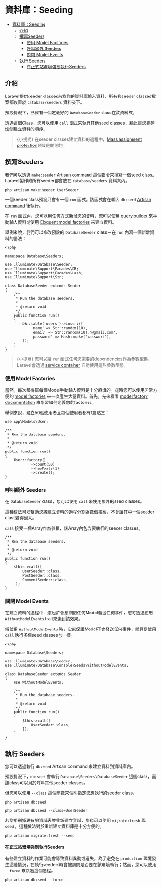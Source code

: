 # 資料庫：Seeding

- [資料庫：Seeding](#資料庫seeding)
  - [介紹](#介紹)
  - [撰寫Seeders](#撰寫seeders)
    - [使用 Model Factories](#使用-model-factories)
    - [呼叫額外 Seeders](#呼叫額外-seeders)
    - [關閉 Model Events](#關閉-model-events)
  - [執行 Seeders](#執行-seeders)
      - [在正式站環境強制執行Seeders](#在正式站環境強制執行seeders)

<a name="introduction"></a>
## 介紹

Laravel提供seeder classes來為您的資料庫輸入資料，所有的seeder classes檔案都放置於 `database/seeders` 資料夾下。

預設情況下，已經有一個定義好的 `DatabaseSeeder`  class在該資料夾。

透過這個Class，您可以使用 `call` 函式來執行其他seed classes，藉此讓您能夠控制建立資料的順序。

> {小提式} 在seeder classes建立資料的過程中，[Mass assignment protection](/docs/{{version}}/eloquent#mass-assignment)預設是關閉的。


<a name="writing-seeders"></a>
## 撰寫Seeders

我們可以透過 `make:seeder` [Artisan command](/docs/{{version}}/artisan) 這個指令來撰寫一個seed class。Laravel製作的所有seeder都會放在 `database/seeders` 資料夾內。

```shell
php artisan make:seeder UserSeeder
```

一個seeder class預設只會有一個 `run` 函式。該函式會在輸入 `db:seed` [Artisan command](/docs/{{version}}/artisan) 後執行。

在 `run` 函式內，您可以用任何方式新增您的資料，您可以使用 [query builder](/docs/{{version}}/queries) 來手動輸入資料或使用 [Eloquent model factories](/docs/{{version}}/database-testing#defining-model-factories) 來建立資料。

舉例來說，我們可以修改預設的 `DatabaseSeeder` class－在 `run` 內寫一個新增資料的語法：

    <?php

    namespace Database\Seeders;

    use Illuminate\Database\Seeder;
    use Illuminate\Support\Facades\DB;
    use Illuminate\Support\Facades\Hash;
    use Illuminate\Support\Str;

    class DatabaseSeeder extends Seeder
    {
        /**
         * Run the database seeders.
         *
         * @return void
         */
        public function run()
        {
            DB::table('users')->insert([
                'name' => Str::random(10),
                'email' => Str::random(10).'@gmail.com',
                'password' => Hash::make('password'),
            ]);
        }
    }

> {小提示} 您可以給 `run` 函式任何您需要的dependencies作為參數型態，Laravel會透過 [service container](/docs/{{version}}/container) 自動使用這些參數型態。

<a name="using-model-factories"></a>
### 使用 Model Factories

當然，每次都得幫每個Model手動輸入資料是十分麻煩的。這時您可以使用非常方便的 [model factories](/docs/{{version}}/database-testing#defining-model-factories) 來一次產生大量資料。首先，先來看看 [model factory documentation](/docs/{{version}}/database-testing#defining-model-factories) 來學習如何定義您的factories。

舉例來說，建立50個使用者且每個使用者都有1篇貼文：

    use App\Models\User;

    /**
     * Run the database seeders.
     *
     * @return void
     */
    public function run()
    {
        User::factory()
                ->count(50)
                ->hasPosts(1)
                ->create();
    }

<a name="calling-additional-seeders"></a>
### 呼叫額外 Seeders

在 `DatabaseSeeder` class，您可以使用 `call` 來使用額外的seed classes。

這種做法可以幫助您將建立資料的過程分割為數個檔案，不會讓其中一個seeder class變得過大。

`call` 接受一個Array作為參數，該Array內包含要執行的seeder classes。

    /**
     * Run the database seeders.
     *
     * @return void
     */
    public function run()
    {
        $this->call([
            UserSeeder::class,
            PostSeeder::class,
            CommentSeeder::class,
        ]);
    }

<a name="muting-model-events"></a>
### 關閉 Model Events

在建立資料的過程中，您也許會想關閉任何Model發送任何事件，您可透過使用 `WithoutModelEvents` trait來達到該效果。

當使用 `WithoutModelEvents` 時，它能保證Model不會發送任何事件，就算是使用 `call` 執行多個seed classes也一樣。


    <?php

    namespace Database\Seeders;

    use Illuminate\Database\Seeder;
    use Illuminate\Database\Console\Seeds\WithoutModelEvents;

    class DatabaseSeeder extends Seeder
    {
        use WithoutModelEvents;

        /**
         * Run the database seeders.
         *
         * @return void
         */
        public function run()
        {
            $this->call([
                UserSeeder::class,
            ]);
        }
    }

<a name="running-seeders"></a>
## 執行 Seeders

您可以透過執行 `db:seed` Artisan command 來建立資料到資料庫內。

預設情況下，`db:seed` 會執行 `Database\Seeders\DatabaseSeeder` 這個class，而該class可以用於呼叫其他seeder classes。

但您可以使用 `--class` 這個參數來個別指定您想執行的seeder class。

```shell
php artisan db:seed

php artisan db:seed --class=UserSeeder
```

若您想刪掉現有的資料表並重新建立資料，您也可以使用 `migrate:fresh` 與 `--seed` ，這種做法對於重新建立資料庫是十分方便的。

```shell
php artisan migrate:fresh --seed
```

<a name="forcing-seeding-production"></a>
#### 在正式站環境強制執行Seeders

有些建立資料的作業可能會導致資料異動或遺失，為了避免在 `production` 環境發生這種情況，在執行seeders時會被詢問是否要在該環境執行；然而，您可以使用 `--force` 來跳過這個過程。

```shell
php artisan db:seed --force
```
